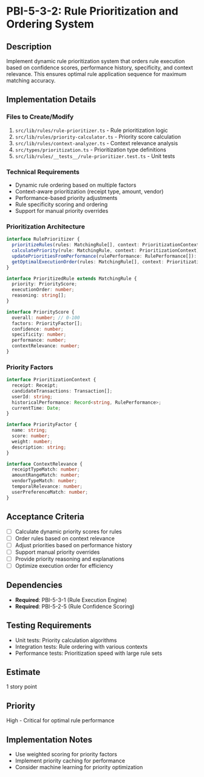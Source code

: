 # PBI-5-3-2: Rule Prioritization and Ordering System

## Description

Implement dynamic rule prioritization system that orders rule execution based on
confidence scores, performance history, specificity, and context relevance.
This ensures optimal rule application sequence for maximum matching accuracy.

## Implementation Details

### Files to Create/Modify

1. `src/lib/rules/rule-prioritizer.ts` - Rule prioritization logic
2. `src/lib/rules/priority-calculator.ts` - Priority score calculation
3. `src/lib/rules/context-analyzer.ts` - Context relevance analysis
4. `src/types/prioritization.ts` - Prioritization type definitions
5. `src/lib/rules/__tests__/rule-prioritizer.test.ts` - Unit tests

### Technical Requirements

- Dynamic rule ordering based on multiple factors
- Context-aware prioritization (receipt type, amount, vendor)
- Performance-based priority adjustments
- Rule specificity scoring and ordering
- Support for manual priority overrides

### Prioritization Architecture

```typescript
interface RulePrioritizer {
  prioritizeRules(rules: MatchingRule[], context: PrioritizationContext): PrioritizedRule[];
  calculatePriority(rule: MatchingRule, context: PrioritizationContext): PriorityScore;
  updatePrioritiesFromPerformance(rulePerformance: RulePerformance[]): Promise<void>;
  getOptimalExecutionOrder(rules: MatchingRule[], context: PrioritizationContext): string[];
}

interface PrioritizedRule extends MatchingRule {
  priority: PriorityScore;
  executionOrder: number;
  reasoning: string[];
}

interface PriorityScore {
  overall: number; // 0-100
  factors: PriorityFactor[];
  confidence: number;
  specificity: number;
  performance: number;
  contextRelevance: number;
}
```

### Priority Factors

```typescript
interface PrioritizationContext {
  receipt: Receipt;
  candidateTransactions: Transaction[];
  userId: string;
  historicalPerformance: Record<string, RulePerformance>;
  currentTime: Date;
}

interface PriorityFactor {
  name: string;
  score: number;
  weight: number;
  description: string;
}

interface ContextRelevance {
  receiptTypeMatch: number;
  amountRangeMatch: number;
  vendorTypeMatch: number;
  temporalRelevance: number;
  userPreferenceMatch: number;
}
```

## Acceptance Criteria

- [ ] Calculate dynamic priority scores for rules
- [ ] Order rules based on context relevance
- [ ] Adjust priorities based on performance history
- [ ] Support manual priority overrides
- [ ] Provide priority reasoning and explanations
- [ ] Optimize execution order for efficiency

## Dependencies

- **Required**: PBI-5-3-1 (Rule Execution Engine)
- **Required**: PBI-5-2-5 (Rule Confidence Scoring)

## Testing Requirements

- Unit tests: Priority calculation algorithms
- Integration tests: Rule ordering with various contexts
- Performance tests: Prioritization speed with large rule sets

## Estimate

1 story point

## Priority

High - Critical for optimal rule performance

## Implementation Notes

- Use weighted scoring for priority factors
- Implement priority caching for performance
- Consider machine learning for priority optimization
